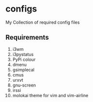 # configs
My Collection of required config files


## Requirements

1. i3wm
1. i3pystatus
1. PyPi colour
1. dmenu
1. gsimplecal
1. cmus
1. urxvt
1. gnu-screen
1. irssi
1. molokai theme for vim and vim-airline



